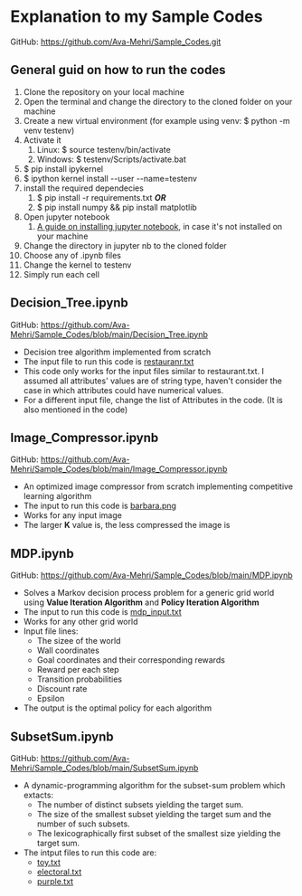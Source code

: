 # Explanation to my Sample Codes
GitHub: https://github.com/Ava-Mehri/Sample_Codes.git
## General guid on how to run the codes
1. Clone the repository on your local machine
2. Open the terminal and change the directory to the cloned folder on your machine
3. Create a new virtual environment (for example using venv: $ python -m venv testenv)
4. Activate it
    1. Linux: $ source testenv/bin/activate
    2. Windows: $ testenv/Scripts/activate.bat
5. $ pip install ipykernel
6. $ ipython kernel install --user --name=testenv
7. install the required dependecies
    1. $ pip install -r requirements.txt _**OR**_
    2. $ pip install numpy && pip install matplotlib
8. Open jupyter notebook
    1. [A guide on installing jupyter notebook](https://jupyter.org/install), in case it's not installed on your machine 
10. Change the directory in jupyter nb to the cloned folder
11. Choose any of .ipynb files 
12. Change the kernel to testenv
13. Simply run each cell
## Decision_Tree.ipynb
GitHub: https://github.com/Ava-Mehri/Sample_Codes/blob/main/Decision_Tree.ipynb
* Decision tree algorithm implemented from scratch
* The input file to run this code is [restauranr.txt](https://github.com/Ava-Mehri/Sample_Codes/blob/main/restaurant.txt)
* This code only works for the input files similar to restaurant.txt. I assumed all attributes' values are of string type, haven't consider the case in which attributes could have numerical values.
* For a different input file, change the list of Attributes in the code. (It is also mentioned in the code)
## Image_Compressor.ipynb
GitHub: https://github.com/Ava-Mehri/Sample_Codes/blob/main/Image_Compressor.ipynb
* An optimized image compressor from scratch implementing competitive learning algorithm
* The input to run this code is [barbara.png](https://github.com/Ava-Mehri/Sample_Codes/blob/main/barbara.png)
* Works for any input image
* The larger **K** value is, the less compressed the image is
## MDP.ipynb
GitHub: https://github.com/Ava-Mehri/Sample_Codes/blob/main/MDP.ipynb
* Solves a Markov decision process problem for a generic grid world using **Value Iteration Algorithm** and **Policy Iteration Algorithm**
* The input to run this code is [mdp_input.txt](https://github.com/Ava-Mehri/Sample_Codes/blob/main/mdp_input.txt)
* Works for any other grid world
* Input file lines:
    * The sizee of the world
    * Wall coordinates
    * Goal coordinates and their corresponding rewards
    * Reward per each step
    * Transition probabilities
    * Discount rate
    * Epsilon
 * The output is the optimal policy for each algorithm
 ## SubsetSum.ipynb
 GitHub: https://github.com/Ava-Mehri/Sample_Codes/blob/main/SubsetSum.ipynb
 * A dynamic-programming algorithm for the subset-sum problem which extacts:
    * The number of distinct subsets yielding the target sum.
    * The size of the smallest subset yielding the target sum and the number of such subsets.
    * The lexicographically first subset of the smallest size yielding the target sum.
 * The intput files to run this code are: 
    * [toy.txt](https://github.com/Ava-Mehri/Sample_Codes/blob/main/toy.txt)
    * [electoral.txt](https://github.com/Ava-Mehri/Sample_Codes/blob/main/electoral.txt)
    * [purple.txt](https://github.com/Ava-Mehri/Sample_Codes/blob/main/purple.txt)
